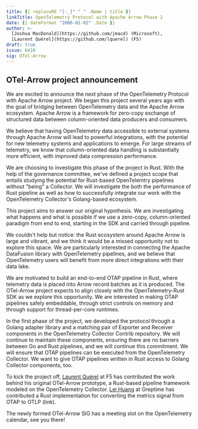 ```yaml
---
title: {{ replaceRE "[-_]" " " .Name | title }}
linkTitle: OpenTelemetry Protocol with Apache Arrow Phase 2
date: {{ dateFormat "2006-01-02" .Date }}
author: >-
  [Joshua MacDonald](https://github.com/jmacd) (Microsoft),
  [Laurent Quérel](https://github.com/lquerel) (F5)
draft: true
issue: 6410
sig: OTel-Arrow
---
```


## OTel-Arrow project announcement

We are excited to announce the next phase of the OpenTelemetry Protocol with
Apache Arrow project. We began this project several years ago with the goal of
bridging between OpenTelemetry data and the Apache Arrow ecosystem. Apache Arrow
is a framework for zero-copy exchange of structured data between column-oriented
data producers and consumers.

We believe that having OpenTelemetry data accessible to external systems through
Apache Arrow will lead to powerful integrations, with the potential for new
telemetry systems and applications to emerge. For large streams of telemetry, we
know that column-oriented data handling is substantially more efficient, with
improved data compression performance.

We are choosing to investigate this phase of the project in Rust. With the help
of the governance committee, we've defined a project scope that entails studying
the potential for Rust-based OpenTelemtry pipelines without "being" a Collector.
We will investigate the both the performance of Rust pipeline as well as how to
successfully integrate our work with the OpenTelemetry Collector's Golang-based
ecosystem.

This project aims to answer our original hypothesis. We are investigating what
happens and what is possible if we use a zero-copy, column-oriented paradigm
from end to end, starting in the SDK and carried through pipeline.

We couldn't help but notice: the Rust ecosystem around Apache Arrow is large and
vibrant, and we think it would be a missed opportunity not to explore this
space. We are particularly interested in connecting the Apache DataFusion
library with OpenTelemetry pipelines, and we believe that OpenTelemetry users
will benefit from more direct integrations with their data lake.

We are motivated to build an end-to-end OTAP pipeline in Rust, where telemetry
data is placed into Arrow record batches as it is produced. The OTel-Arrow
project expects to align closely with the OpenTelemetry-Rust SDK as we explore
this opportunity. We are interested in making OTAP pipelines safely embeddable,
through strict controls on memory and through support for thread-per-core
runtimes.

In the first phase of the project, we developed the protocol through a Golang
adapter library and a matching pair of Exporter and Receiver components in the
OpenTelemetry Collector Contrib repository. We will continue to maintain these
components, ensuring there are no barriers between Go and Rust pipelines, and we
will continue this commitment. We will ensure that OTAP pipelines can be
executed from the OpenTelemetry Collector. We want to give OTAP pipelines
written in Rust access to Golang Collector components, too.

To kick the project off, [Laurent Quérel](https://github.com/lquerel)
at F5 has contributed the work behind his original OTel-Arrow
prototype, a Rust-based pipeline framework modeled on the
OpenTelemetry Collector. [Lei Huang](https://github.com/v0y4g3r) at
Greptime has contributed a Rust implementation for converting the
metrics signal from OTAP to OTLP (link).

The newly formed OTel-Arrow SIG has a meeting slot on the OpenTelemetry
calendar, see you there!
